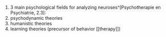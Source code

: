 1. 3 main psychological fields for analyzing neuroses^[Psychotherapie en Psychiatrie, 2.3]:
2. psychodynamic theories
3. humanistic theories
4. learning theories (precursor of behavior [[therapy]])